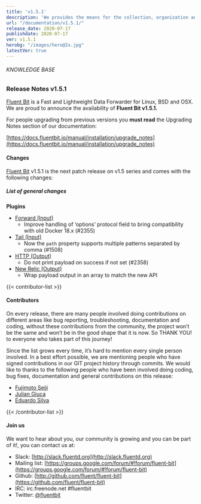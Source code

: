 ```yaml
---
title: 'v1.5.1'
description: 'We provides the means for the collection, organization and computerized retrieval of knowledgeand Lightweight Data Forwarder for Linux, BSD and OSX. We are proud to announce the availability of Fluent Bit v1.5.1.'
url: "/documentation/v1.5.1/"
release_date: 2020-07-17
publishdate: 2020-07-17
ver: v1.5.1
herobg: "/images/hero@2x.jpg"
latestVer: true
---
```


###### KNOWLEDGE BASE

### Release Notes v1.5.1

[Fluent Bit](https://fluentbit.io/) is a Fast and Lightweight Data Forwarder for Linux, BSD and OSX. We are proud to announce the availability of **Fluent Bit v1.5.1.**

For people upgrading from previous versions you **must read** the Upgrading Notes section of our documentation:

[https://docs.fluentbit.io/manual/installation/upgrade_notes](https://docs.fluentbit.io/manual/installation/upgrade_notes)

#### Changes

[Fluent Bit](https://fluentbit.io) v1.5.1 is the next patch release on v1.5 series and comes with the following changes:

##### List of general changes

**Plugins**

* [Forward (Input)](https://docs.fluentbit.io/manual/pipeline/inputs/forward/)
  * Improve handling of ‘options’ protocol field to bring compatibility with old Docker 18.x (#2355)
* [Tail (Input)](https://docs.fluentbit.io/manual/pipeline/inputs/tail/)
  * Now the `path` property supports multiple patterns separated by comma (#1508)
* [HTTP (Output)](https://docs.fluentbit.io/manual/pipeline/outputs/http/)
  * Do not print payload on success if not set (#2358)
* [New Relic (Output)](https://docs.fluentbit.io/manual/pipeline/outputs/nrlogs/)
  * Wrap payload output in an array to match the new API

{{< contributor-list >}}

#### Contributors

On every release, there are many people involved doing contributions on different areas like bug reporting, troubleshooting, documentation and coding, without these contributions from the community, the project won’t be the same and won’t be in the good shape that it is now. So THANK YOU! to everyone who takes part of this journey!

Since the list grows every time, it’s hard to mention every single person involved. In a best effort possible, we are mentioning people who have signed contributions in our GIT project history through commits. We would like to thanks to the following people who have been involved doing coding, bug fixes, documentation and general contributions on this release:

* [Fujimoto Seiji](https://github.com/fujimotos)
* [Julian Giuca](https://github.com/juliangiuca)
* [Eduardo Silva](https://github.com/edsiper)

{{< /contributor-list >}}

#### Join us

We want to hear about you, our community is growing and you can be part of it!, you can contact us at:

* Slack: [http://slack.fluentd.org](http://slack.fluentd.org)
* Mailing list: [https://groups.google.com/forum/#!forum/fluent-bit](https://groups.google.com/forum/#!forum/fluent-bit)
* Github: [http://github.com/fluent/fluent-bit](https://github.com/fluent/fluent-bit)
* IRC: irc.freenode.net #fluentbit
* Twitter: [@fluentbit](https://twitter.com/fluentbit)